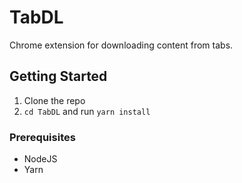 # TabDL

Chrome extension for downloading content from tabs.

## Getting Started

1. Clone the repo
2. `cd TabDL` and run `yarn install`

### Prerequisites

* NodeJS
* Yarn

<!--
### Installation

A step by step guide that will tell you how to get the development environment up and running.

```
$ First step
$ Another step
$ Final step
``` -->
<!--
## Usage

A few examples of useful commands and/or tasks.

```
$ First example
$ Second example
$ And keep this in mind
``` -->
<!--
## Deployment

Additional notes on how to deploy this on a live or release system. Explaining the most important branches, what pipelines they trigger and how to update the database (if anything special). -->
